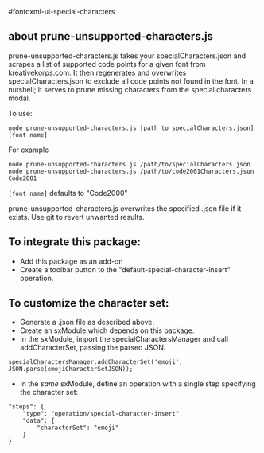 #fontoxml-ui-special-characters

## about prune-unsupported-characters.js
prune-unsupported-characters.js takes your specialCharacters.json and scrapes a list of supported code points for a given font from kreativekorps.com. It then regenerates and overwrites specialCharacters.json to exclude all code points not found in the font. In a nutshell; it serves to prune missing characters from the special characters modal.

To use:
```
node prune-unsupported-characters.js [path to specialCharacters.json] [font name]
```

For example
```
node prune-unsupported-characters.js /path/to/specialCharacters.json
node prune-unsupported-characters.js /path/to/code2001Characters.json Code2001
```

`[font name]` defaults to "Code2000"

prune-unsupported-characters.js overwrites the specified .json file if it exists. Use git to revert unwanted results.

## To integrate this package:

* Add this package as an add-on
* Create a toolbar button to the "default-special-character-insert" operation.

## To customize the character set:

* Generate a .json file as described above.
* Create an sxModule which depends on this package.
* In the sxModule, import the specialCharactersManager and call addCharacterSet, passing the parsed JSON:
```
specialCharactersManager.addCharacterSet('emoji', JSON.parse(emojiCharacterSetJSON));
```
* In the *same* sxModule, define an operation with a single step specifying the character set:
```
"steps": {
	"type": "operation/special-character-insert",
	"data": {
		"characterSet": "emoji"
	}
}
```

